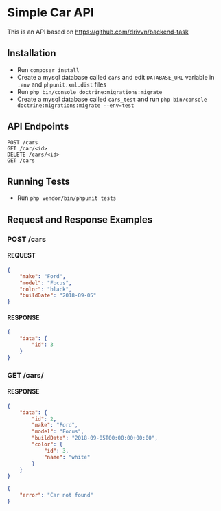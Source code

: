 # Simple Car API

This is an API based on https://github.com/drivvn/backend-task

## Installation

 * Run `composer install`
 * Create a mysql database called `cars` and edit `DATABASE_URL` variable in `.env` and `phpunit.xml.dist` files
 * Run `php bin/console doctrine:migrations:migrate`
 * Create a mysql database called `cars_test` and run `php bin/console doctrine:migrations:migrate --env=test`

## API Endpoints

```
POST /cars
GET /car/<id>
DELETE /cars/<id>
GET /cars
```
## Running Tests

 * Run `php vendor/bin/phpunit tests`

## Request and Response Examples
### POST /cars
#### REQUEST
```json
{
    "make": "Ford",
    "model": "Focus",
    "color": "black",
    "buildDate": "2018-09-05"
}
```
#### RESPONSE
```json
{
    "data": {
        "id": 3
    }
}
```

### GET /cars/<id>

#### RESPONSE
```json
{
    "data": {
        "id": 2,
        "make": "Ford",
        "model": "Focus",
        "buildDate": "2018-09-05T00:00:00+00:00",
        "color": {
            "id": 3,
            "name": "white"
        }
    }
}
```

```json
{
    "error": "Car not found"
}
```
